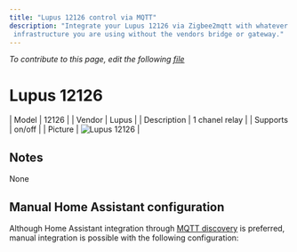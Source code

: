 ```yaml
---
title: "Lupus 12126 control via MQTT"
description: "Integrate your Lupus 12126 via Zigbee2mqtt with whatever smart home
 infrastructure you are using without the vendors bridge or gateway."
---
```


*To contribute to this page, edit the following
[file](https://github.com/Koenkk/zigbee2mqtt.io/blob/master/docs/devices/12126.md)*

# Lupus 12126

| Model | 12126  |
| Vendor  | Lupus  |
| Description | 1 chanel relay |
| Supports | on/off |
| Picture | ![Lupus 12126](./assets/devices/12126.jpg) |

## Notes

None

## Manual Home Assistant configuration
Although Home Assistant integration through [MQTT discovery](../integration/home_assistant) is preferred,
manual integration is possible with the following configuration:
